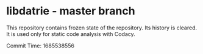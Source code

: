 # libdatrie - master branch

This repository contains frozen state of the repository.
Its history is cleared. It is used only for static code
analysis with Codacy.

Commit Time: 1685538556
